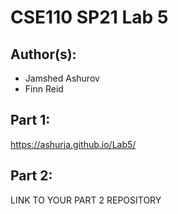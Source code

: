 # CSE110 SP21 Lab 5

## Author(s):
- Jamshed Ashurov
- Finn Reid

## Part 1:

https://ashurja.github.io/Lab5/

## Part 2:

LINK TO YOUR PART 2 REPOSITORY
